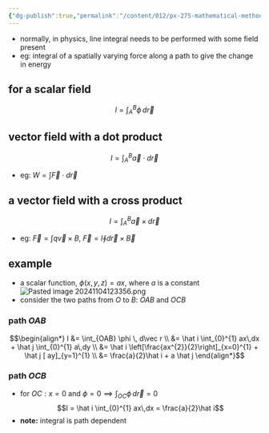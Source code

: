 ```yaml
---
{"dg-publish":true,"permalink":"/content/012/px-275-mathematical-methods/term-1/d-vector-integration/d1-2/px-275-d2a-line-integrals-with-fields/","noteIcon":"1","created":"2025-08-27T13:14:15.980+01:00","updated":"2024-11-26T10:05:37.000+00:00"}
---
```


- normally, in physics, line integral needs to be performed with some field present
- eg: integral of a spatially varying force along a path to give the change in energy
## for a scalar field
$$I = \int_{A}^{B} \phi\,d\vec r$$

## vector field with a dot product
$$I = \int_{A}^{B} \vec a\cdot d\vec r$$
- eg: $W = \int \vec F \cdot d\vec r$
## a vector field with a cross product
$$I = \int_{A}^{B} \vec a\times d\vec r$$
- eg: $\vec F = \int q \vec v \times B$, $\vec F = I \oint d\vec r \times \vec B$

## example
- a scalar function, $\phi(x,y,z) = ax$, where $a$ is a constant
![Pasted image 20241104123356.png](/img/user/pics/Pasted%20image%2020241104123356.png)
- consider the two paths from $O$ to $B:$ $OAB$ and $OCB$
### path $OAB$
$$\begin{align*}
	I &= \int_{OAB} \phi \, d\vec r \\
	&= \hat i \int_{0}^{1} ax\,dx + \hat j \int_{0}^{1} a\,dy \\
	&= \hat i \left[\frac{ax^{2}}{2}\right]_{x=0}^{1} + \hat j [ ay]_{y=1}^{1} \\
	&= \frac{a}{2}\hat i + a \hat j
\end{align*}$$
### path $OCB$
- for $OC: x=0$ and $\phi = 0 \implies \int_{OC} \phi\,d\vec r = 0$
$$I = \hat i \int_{0}^{1} ax\,dx = \frac{a}{2}\hat i$$
- **note:** integral is path dependent
